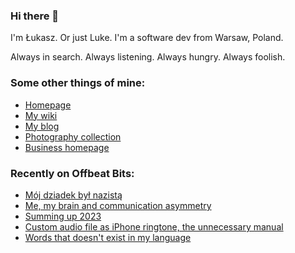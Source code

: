 ### Hi there 👋

I'm Łukasz. Or just Luke. I'm a software dev from Warsaw, Poland.

Always in search. Always listening. Always hungry. Always foolish.

### Some other things of mine:

* [Homepage](https://lukaszwojcik.net/)
* [My wiki](https://lukeswiki.eu/)
* [My blog](https://blog.lukaszwojcik.net/)
* [Photography collection](https://lukemgraphy.eu/)
* [Business homepage](https://lukem.net/)

### Recently on Offbeat Bits:

<!-- BLOG-POST-LIST:START -->
- [Mój dziadek był nazistą](https://blog.lukaszwojcik.net/moj-dziadek-byl-nazista/)
- [Me, my brain and communication asymmetry](https://blog.lukaszwojcik.net/me-my-brain-and-communication-asymmetry/)
- [Summing up 2023](https://blog.lukaszwojcik.net/summing-up-2023/)
- [Custom audio file as iPhone ringtone, the unnecessary manual](https://blog.lukaszwojcik.net/custom-audio-file-as-iphone-ringtone-the-unnecessary-manual/)
- [Words that doesn&#39;t exist in my language](https://blog.lukaszwojcik.net/words-that-doesnt-exist-in-my-language/)
<!-- BLOG-POST-LIST:END -->

